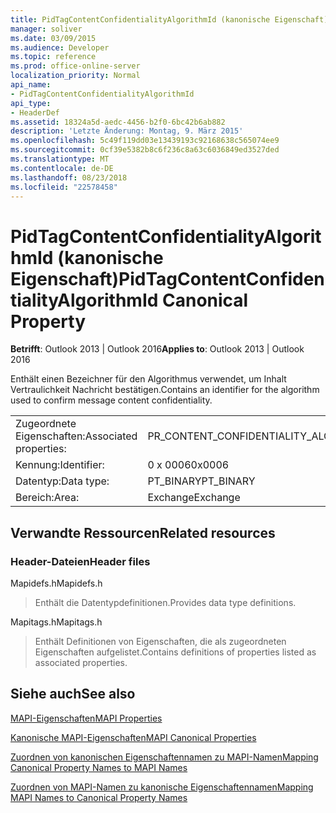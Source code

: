 ```yaml
---
title: PidTagContentConfidentialityAlgorithmId (kanonische Eigenschaft)
manager: soliver
ms.date: 03/09/2015
ms.audience: Developer
ms.topic: reference
ms.prod: office-online-server
localization_priority: Normal
api_name:
- PidTagContentConfidentialityAlgorithmId
api_type:
- HeaderDef
ms.assetid: 18324a5d-aedc-4456-b2f0-6bc42b6ab882
description: 'Letzte Änderung: Montag, 9. März 2015'
ms.openlocfilehash: 5c49f119dd03e13439193c92168638c565074ee9
ms.sourcegitcommit: 0cf39e5382b8c6f236c8a63c6036849ed3527ded
ms.translationtype: MT
ms.contentlocale: de-DE
ms.lasthandoff: 08/23/2018
ms.locfileid: "22578458"
---
```

# <a name="pidtagcontentconfidentialityalgorithmid-canonical-property"></a><span data-ttu-id="16eab-103">PidTagContentConfidentialityAlgorithmId (kanonische Eigenschaft)</span><span class="sxs-lookup"><span data-stu-id="16eab-103">PidTagContentConfidentialityAlgorithmId Canonical Property</span></span>

  
  
<span data-ttu-id="16eab-104">**Betrifft**: Outlook 2013 | Outlook 2016</span><span class="sxs-lookup"><span data-stu-id="16eab-104">**Applies to**: Outlook 2013 | Outlook 2016</span></span> 
  
<span data-ttu-id="16eab-105">Enthält einen Bezeichner für den Algorithmus verwendet, um Inhalt Vertraulichkeit Nachricht bestätigen.</span><span class="sxs-lookup"><span data-stu-id="16eab-105">Contains an identifier for the algorithm used to confirm message content confidentiality.</span></span>
  
|||
|:-----|:-----|
|<span data-ttu-id="16eab-106">Zugeordnete Eigenschaften:</span><span class="sxs-lookup"><span data-stu-id="16eab-106">Associated properties:</span></span>  <br/> |<span data-ttu-id="16eab-107">PR_CONTENT_CONFIDENTIALITY_ALGORITHM_ID</span><span class="sxs-lookup"><span data-stu-id="16eab-107">PR_CONTENT_CONFIDENTIALITY_ALGORITHM_ID</span></span>  <br/> |
|<span data-ttu-id="16eab-108">Kennung:</span><span class="sxs-lookup"><span data-stu-id="16eab-108">Identifier:</span></span>  <br/> |<span data-ttu-id="16eab-109">0 x 0006</span><span class="sxs-lookup"><span data-stu-id="16eab-109">0x0006</span></span>  <br/> |
|<span data-ttu-id="16eab-110">Datentyp:</span><span class="sxs-lookup"><span data-stu-id="16eab-110">Data type:</span></span>  <br/> |<span data-ttu-id="16eab-111">PT_BINARY</span><span class="sxs-lookup"><span data-stu-id="16eab-111">PT_BINARY</span></span>  <br/> |
|<span data-ttu-id="16eab-112">Bereich:</span><span class="sxs-lookup"><span data-stu-id="16eab-112">Area:</span></span>  <br/> |<span data-ttu-id="16eab-113">Exchange</span><span class="sxs-lookup"><span data-stu-id="16eab-113">Exchange</span></span>  <br/> |
   
## <a name="related-resources"></a><span data-ttu-id="16eab-114">Verwandte Ressourcen</span><span class="sxs-lookup"><span data-stu-id="16eab-114">Related resources</span></span>

### <a name="header-files"></a><span data-ttu-id="16eab-115">Header-Dateien</span><span class="sxs-lookup"><span data-stu-id="16eab-115">Header files</span></span>

<span data-ttu-id="16eab-116">Mapidefs.h</span><span class="sxs-lookup"><span data-stu-id="16eab-116">Mapidefs.h</span></span>
  
> <span data-ttu-id="16eab-117">Enthält die Datentypdefinitionen.</span><span class="sxs-lookup"><span data-stu-id="16eab-117">Provides data type definitions.</span></span>
    
<span data-ttu-id="16eab-118">Mapitags.h</span><span class="sxs-lookup"><span data-stu-id="16eab-118">Mapitags.h</span></span>
  
> <span data-ttu-id="16eab-119">Enthält Definitionen von Eigenschaften, die als zugeordneten Eigenschaften aufgelistet.</span><span class="sxs-lookup"><span data-stu-id="16eab-119">Contains definitions of properties listed as associated properties.</span></span>
    
## <a name="see-also"></a><span data-ttu-id="16eab-120">Siehe auch</span><span class="sxs-lookup"><span data-stu-id="16eab-120">See also</span></span>



[<span data-ttu-id="16eab-121">MAPI-Eigenschaften</span><span class="sxs-lookup"><span data-stu-id="16eab-121">MAPI Properties</span></span>](mapi-properties.md)
  
[<span data-ttu-id="16eab-122">Kanonische MAPI-Eigenschaften</span><span class="sxs-lookup"><span data-stu-id="16eab-122">MAPI Canonical Properties</span></span>](mapi-canonical-properties.md)
  
[<span data-ttu-id="16eab-123">Zuordnen von kanonischen Eigenschaftennamen zu MAPI-Namen</span><span class="sxs-lookup"><span data-stu-id="16eab-123">Mapping Canonical Property Names to MAPI Names</span></span>](mapping-canonical-property-names-to-mapi-names.md)
  
[<span data-ttu-id="16eab-124">Zuordnen von MAPI-Namen zu kanonische Eigenschaftennamen</span><span class="sxs-lookup"><span data-stu-id="16eab-124">Mapping MAPI Names to Canonical Property Names</span></span>](mapping-mapi-names-to-canonical-property-names.md)

